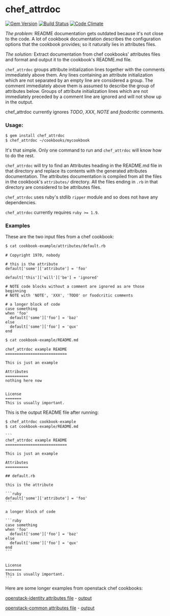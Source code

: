 chef_attrdoc
============
[![Gem Version](https://badge.fury.io/rb/chef_attrdoc.png)](http://badge.fury.io/rb/chef_attrdoc)
[![Build Status](https://travis-ci.org/mapleoin/chef_attrdoc.svg?branch=master)](https://travis-ci.org/mapleoin/chef_attrdoc)
[![Code Climate](https://codeclimate.com/github/mapleoin/chef_attrdoc.png)](https://codeclimate.com/github/mapleoin/chef_attrdoc)

*The problem:* README documentation gets outdated because it's not close to the code. A lot of cookbook documentation describes the configuration options that the cookbook provides; so it naturally lies in attributes files.

*The solution:* Extract documentation from chef cookbooks' attributes files and format and output it to the cookbook's README.md file.

`chef_attrdoc` groups attribute initialization lines together with the comments immediately above them. Any lines containing an attribute initialization which are not separated by an empty line are considered a group. The comment immediately above them is assumed to describe the group of attributes below. Groups of attribute initialization lines which are not immediately preceded by a comment line are ignored and will not show up in the output.

chef_attrdoc currently ignores *TODO*, *XXX*, *NOTE* and *foodcritic* comments.

### Usage:

```bash
$ gem install chef_attrdoc
$ chef_attrdoc ~/cookbooks/mycookbook
```

It's that simple. Only one command to run and `chef_attrdoc` will know how to do the rest.

`chef_attrdoc` will try to find an Attributes heading in the README.md file in that directory and replace its contents with the generated attributes documentation. The attributes documentation is compiled from all the files in the cookbook's `attributes/` directory. All the files ending in `.rb` in that directory are considered to be attributes files.

`chef_attrdoc` uses ruby's stdlib `ripper` module and so does not have any dependencies.

`chef_attrdoc` currently requires `ruby >= 1.9`.

### Examples

These are the two input files from a chef cookbook:

```bash
$ cat cookbook-example/attributes/default.rb
```
    # Copyright 1970, nobody

    # this is the attribute
    default['some']['attribute'] = 'foo'

    default['this']['will']['be'] = 'ignored'

    # NOTE code blocks without a comment are ignored as are those beginning
    # NOTE with 'NOTE', 'XXX', 'TODO' or foodcritic comments

    # a longer block of code
    case something
    when 'foo'
      default['some']['foo'] = 'baz'
    else
      default['some']['foo'] = 'qux'
    end

```bash
$ cat cookbook-example/README.md
```
    chef_attrdoc example README
    ===========================

    This is just an example

    Attributes
    ==========
    nothing here now


    License
    =======
    This is usually important.

This is the output README file after running:

```bash
$ chef_attrdoc cookbook-example
$ cat cookbook-example/README.md
```
    ```
    chef_attrdoc example README
    ===========================

    This is just an example

    Attributes
    ==========

    ## default.rb

    this is the attribute

    ```ruby
    default['some']['attribute'] = 'foo'
    ```

    a longer block of code

    ```ruby
    case something
    when 'foo'
      default['some']['foo'] = 'baz'
    else
      default['some']['foo'] = 'qux'
    end
    ```


    License
    =======
    This is usually important.
    ```

Here are some longer examples from openstack chef cookbooks:

[openstack-identity attributes file](https://github.com/stackforge/cookbook-openstack-identity/blob/552488824aa720f08249bc4d19f5224e9382aa00/attributes/default.rb) - [output](https://gist.github.com/mapleoin/d211b29f68dd519a4878#attributes)

[openstack-common attributes file](https://github.com/stackforge/cookbook-openstack-common/tree/f0e55b8742d9285742163d8c2633833dc6f4241c/attributes) - [output](https://gist.github.com/mapleoin/d211b29f68dd519a4878#attributes)
